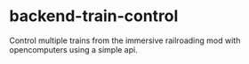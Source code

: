 # backend-train-control
Control multiple trains from the immersive railroading mod with opencomputers using a simple api.
